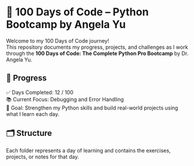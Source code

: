 # 🐍 100 Days of Code – Python Bootcamp by Angela Yu

Welcome to my 100 Days of Code journey!  
This repository documents my progress, projects, and challenges as I work through the **100 Days of Code: The Complete Python Pro Bootcamp** by Dr. Angela Yu.

## 📆 Progress
✅ Days Completed: 12 / 100  
📚 Current Focus: Debugging and Error Handling  
🎯 Goal: Strengthen my Python skills and build real-world projects using what I learn each day.

## 🗂️ Structure
Each folder represents a day of learning and contains the exercises, projects, or notes for that day.

